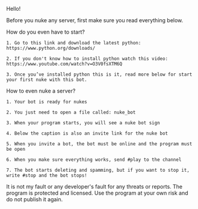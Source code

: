 Hello!
 
Before you nuke any server, first make sure you read everything below.

How do you even have to start?
 
    1. Go to this link and download the latest python: https://www.python.org/downloads/
    
    2. If you don't know how to install python watch this video: https://www.youtube.com/watch?v=O3V0fsXTM6Q
    
    3. Once you’ve installed python this is it, read more below for start your first nuke with this bot.

How to even nuke a server?

    1. Your bot is ready for nukes
    
    2. You just need to open a file called: nuke_bot
    
    3. When your program starts, you will see a nuke bot sign
    
    4. Below the caption is also an invite link for the nuke bot
    
    5. When you invite a bot, the bot must be online and the program must be open
    
    6. When you make sure everything works, send #play to the channel
    
    7. The bot starts deleting and spamming, but if you want to stop it, write #stop and the bot stops!
    

It is not my fault or any developer's fault for any threats or reports. The program is protected and licensed. Use the program at your own risk and do not publish it again.
